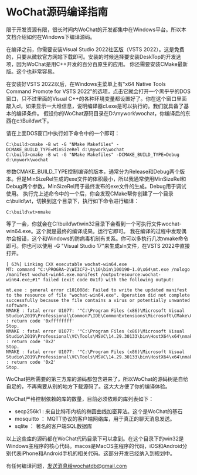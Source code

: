 # WoChat源码编译指南

限于开发资源有限，很长时间内WoChat的开发都集中在Windows平台。所以本文档介绍如何在Windows下编译源码。

在编译之前，你需要安装Visual Studio 2022社区版（VSTS 2022）。这是免费的，只要从微软官方网站下载即可。安装的时候选择要安装DeskTop的开发选项，因为WoChat是用C++开发的百分百原生的应用。
你还需要安装CMake最新版。这个也非常容易。

在安装好VSTS 2022以后，在Windows主菜单上有"x64 Native Tools Command Promote for VSTS 2022"的选项，点击它就会打开一个黑乎乎的DOS窗口，只不过里面的Visual C++的各种环境变量都设置好了。你在这个窗口里面敲入cl，如果显示一大堆信息，说明编译器cl.exe是可以执行的。我们就具备了基本的编译条件。 假设你的WoChat源码目录在D:\mywork\wochat，你编译后的东西在c:\Build\wt下。

请在上面DOS窗口中执行如下命令中的一个即可：
```
C:\build>cmake -B wt -G "NMake Makefiles" -DCMAKE_BUILD_TYPE=MinSizeRel d:\mywork\wochat
C:\build>cmake -B wt -G "NMake Makefiles" -DCMAKE_BUILD_TYPE=Debug d:\mywork\wochat
```
参数CMAKE_BUILD_TYPE控制编译的版本，通常分为Release和Debug两个版本。但是MinSizeRel生成的exe文件的体积最小，所以我通常使用MinSizeRel和Debug两个参数。MinSizeRel用于最终发布的exe文件的生成。Debug用于调试使用。 执行完上述命令中的一个后，你会发现CMake帮你创建了一个目录c:\build\wt，切换到这个目录下，执行如下命令进行编译：
```
C:\build\wt>nmake
```
等了一会，你就会在C:\build\wt\win32目录下会看到一个可执行文件wochat-win64.exe。这个就是最终的编译成果。运行它即可。 我在编译的过程中发现偶尔会报错，这个和Windows的防病毒机制有关系。你可以多执行几次nmake命令即可。你也可以使用 -G "Visual Studio 17"来生成sln文件，在VSTS 2022中直接打开。
```
[ 63%] Linking CXX executable wochat-win64.exe
MT: command "C:\PROGRA~2\WI3CF2~1\10\bin\100190~1.0\x64\mt.exe /nologo /manifest wochat-win64.exe.manifest /outputresource:wochat-win64.exe;#1" failed (exit code 0x1f) with the following output:

mt.exe : general error c101008d: Failed to write the updated manifest to the resource of file "wochat-win64.exe". Operation did not complete successfully because the file contains a virus or potentially unwanted software.
NMAKE : fatal error U1077: '"C:\Program Files (x86)\Microsoft Visual Studio\2019\Professional\Common7\IDE\CommonExtensions\Microsoft\CMake\CMake\bin\cmake.exe"' : return code '0xffffffff'
Stop.
NMAKE : fatal error U1077: '"C:\Program Files (x86)\Microsoft Visual Studio\2019\Professional\VC\Tools\MSVC\14.29.30133\bin\HostX64\x64\nmake.exe"' : return code '0x2'
Stop.
NMAKE : fatal error U1077: '"C:\Program Files (x86)\Microsoft Visual Studio\2019\Professional\VC\Tools\MSVC\14.29.30133\bin\HostX64\x64\nmake.exe"' : return code '0x2'
Stop.
```

WoChat把所需要的第三方库的源码都包含进来了，所以WoChat的源码树是自给自足的，不再需要从别的地方下载源码了。这大大方便了你的编译体验。

WoChat严格控制依赖的库的数量，目前必须依赖的库列表如下：
- secp256k1 : 来自比特币内核的椭圆曲线加密算法。这个是WoChat的基石
- mosquitto ： MQTT协议的客户端网络库，用于真正的聊天消息发送。
- sqlite ： 著名的客户端SQL数据库

以上这些库的源码都在WoChat代码目录下可以拿到。在这个目录下的win32是Windows主程序的核心代码。macos是MacOS主程序的代码，iOS和Android分别代表iPhone和Android手机的相关代码。这部分开发已经纳入到规划中。

有任何编译问题，发送消息给wochatdb@gmail.com

